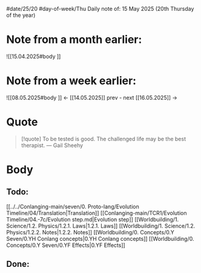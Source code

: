 
#date/25/20
#day-of-week/Thu
Daily note of: 15 May 2025 (20th Thursday of the year)

# Note from a month earlier:
![[15.04.2025#body ]]

# Note from a week earlier:
![[08.05.2025#body ]]
 <- [[14.05.2025]] prev - next [[16.05.2025]] ->
# Quote

> [!quote] To be tested is good. The challenged life may be the best therapist.
> — Gail Sheehy
# Body

## Todo:

[[../../Conlanging-main/seven/0. Proto-lang/Evolution Timeline/04/Translation|Translation]]
[[Conlanging-main/TCR1/Evolution Timeline/04.-7c/Evolution step.md|Evolution step]]
[[Worldbuilding/1. Science/1.2. Physics/1.2.1. Laws|1.2.1. Laws]]
[[Worldbuilding/1. Science/1.2. Physics/1.2.2. Notes|1.2.2. Notes]]
[[Worldbuilding/0. Concepts/0.Y Seven/0.YH Conlang concepts|0.YH Conlang concepts]]
[[Worldbuilding/0. Concepts/0.Y Seven/0.YF Effects|0.YF Effects]]
## Done: